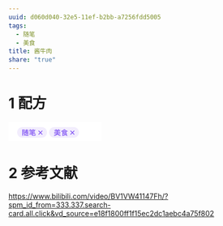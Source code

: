 ```yaml
---
uuid: d060d040-32e5-11ef-b2bb-a7256fdd5005
tags:
  - 随笔
  - 美食
title: 酱牛肉
share: "true"
---
```


# 1 配方

![](https://raw.githubusercontent.com/LeungGeorge/assets/master/images/2022/Pasted%20image%2020240625191347.png)

# 2 参考文献

https://www.bilibili.com/video/BV1VW41147Fh/?spm_id_from=333.337.search-card.all.click&vd_source=e18f1800ff1f15ec2dc1aebc4a75f802
